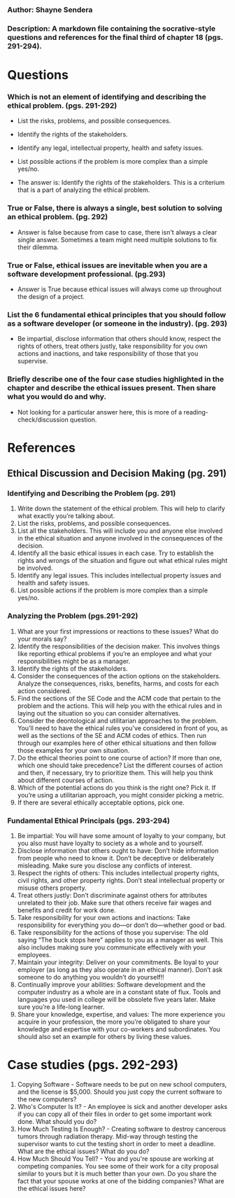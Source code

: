 ### Author: Shayne Sendera
### Description: A markdown file containing the socrative-style questions and references for the final third of chapter 18 (pgs. 291-294).

# Questions

### Which is not an element of identifying and describing the ethical problem. (pgs. 291-292)
* List the risks, problems, and possible consequences.
* Identify the rights of the stakeholders.
* Identify any legal, intellectual property, health and safety issues.
* List possible actions if the problem is more complex than a simple yes/no.

* The answer is: Identify the rights of the stakeholders. This is a criterium that is a part of analyzing the ethical problem.

### True or False, there is always a single, best solution to solving an ethical problem. (pg. 292)
* Answer is false because from case to case, there isn't always a  clear single answer. Sometimes a team might need multiple solutions to fix their dilemma.

### True or False, ethical issues are inevitable when you are a software development professional. (pg.293)
* Answer is True because ethical issues will always come up throughout the design of a project.

### List the 6 fundamental ethical principles that you should follow as a software developer (or someone in the industry). (pg. 293)
* Be impartial, disclose information that others should know, respect the rights of others, treat others justly, take responsibility for you own actions and inactions, and take responsibility of those that you supervise.

### Briefly describe one of the four case studies highlighted in the chapter and describe the ethical issues present. Then share what you would do and why.
* Not looking for a particular answer here, this is more of a reading-check/discussion question.

# References

## Ethical Discussion and Decision Making (pg. 291)
### Identifying and Describing the Problem (pg. 291)
1. Write down the statement of the ethical problem. This will help to clarify what
exactly you’re talking about.
2. List the risks, problems, and possible consequences.
3. List all the stakeholders. This will include you and anyone else involved in the
ethical situation and anyone involved in the consequences of the decision.
4. Identify all the basic ethical issues in each case. Try to establish the rights and
wrongs of the situation and figure out what ethical rules might be involved.
5. Identify any legal issues. This includes intellectual property issues and health
and safety issues.
6. List possible actions if the problem is more complex than a simple yes/no.

### Analyzing the Problem (pgs.291-292)
1. What are your first impressions or reactions to these issues? What do your morals say?
2. Identify the responsibilities of the decision maker. This involves things like reporting ethical problems if you’re an employee and what your responsibilities might be as a manager.
3. Identify the rights of the stakeholders.
4. Consider the consequences of the action options on the stakeholders. Analyze the consequences, risks, benefits, harms, and costs for each action considered.
5. Find the sections of the SE Code and the ACM code that pertain to the problem and the actions. This will help you with the ethical rules and in laying out the situation so you can consider alternatives.
6. Consider the deontological and utilitarian approaches to the problem. You’ll need to have the ethical rules you’ve considered in front of you, as well as the sections of the SE and ACM codes of ethics. Then run through our examples here of other ethical situations and then follow those examples for your own situation.
7. Do the ethical theories point to one course of action? If more than one, which one should take precedence? List the different courses of action and then, if necessary, try to prioritize them. This will help you think about different courses of action.
8. Which of the potential actions do you think is the right one? Pick it. If you’re
using a utilitarian approach, you might consider picking a metric.
9. If there are several ethically acceptable options, pick one.

### Fundamental Ethical Principals (pgs. 293-294)
1. Be impartial: You will have some amount of loyalty to your company, but you also must have loyalty to society as a whole and to yourself.
2. Disclose information that others ought to have: Don’t hide information from people who need to know it. Don’t be deceptive or deliberately misleading. Make sure you disclose any conflicts of interest.
3. Respect the rights of others: This includes intellectual property rights, civil rights,
and other property rights. Don’t steal intellectual property or misuse others property.
4. Treat others justly: Don’t discriminate against others for attributes unrelated to their job. Make sure that others receive fair wages and benefits and credit for work done.
5. Take responsibility for your own actions and inactions: Take responsibility for everything you do—or don’t do—whether good or bad.
6. Take responsibility for the actions of those you supervise: The old saying “The buck stops here” applies to you as a manager as well. This also includes making sure you communicate effectively with your employees.
7. Maintain your integrity: Deliver on your commitments. Be loyal to your employer
(as long as they also operate in an ethical manner). Don’t ask someone to do anything you wouldn’t do yourself!!
8. Continually improve your abilities: Software development and the computer industry as a whole are in a constant state of flux. Tools and languages you used in college will be obsolete five years later. Make sure you’re a life-long learner.
9. Share your knowledge, expertise, and values: The more experience you acquire in your profession, the more you’re obligated to share your knowledge and
expertise with your co-workers and subordinates. You should also set an example for others by living these values.

# Case studies (pgs. 292-293)
1. Copying Software - Software needs to be put on new school computers, and the license is $5,000. Should you just copy the current software to the new computers?
2. Who's Computer Is It? - An employee is sick and another developer asks if you can copy all of their files in order to get some important work done. What should you do?
3. How Much Testing Is Enough? - Creating software to destroy cancerous tumors through radiation therapy. Mid-way through testing the supervisor wants to cut the testing short in order to meet a deadline. What are the ethical issues? What do you do?
4. How Much Should You Tell? - You and you're spouse are working at competing companies. You see some of their work for a city proposal similar to yours but it is much better than your own. Do you share the fact that your spouse works at one of the bidding companies? What are the ethical issues here?
